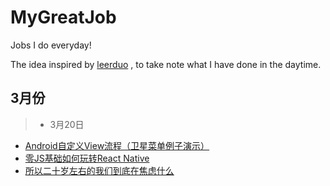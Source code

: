 # MyGreatJob
Jobs I do everyday!

The idea inspired by [leerduo](https://github.com/leerduo) , to take note what I have done in the daytime.

## 3月份
> - 3月20日

- [Android自定义View流程（卫星菜单例子演示）](https://segmentfault.com/a/1190000004627422)
- [零JS基础如何玩转React Native](http://www.jianshu.com/p/598dc63e88be)
- [所以二十岁左右的我们到底在焦虑什么](http://weibo.com/p/1001603955112686017007)
